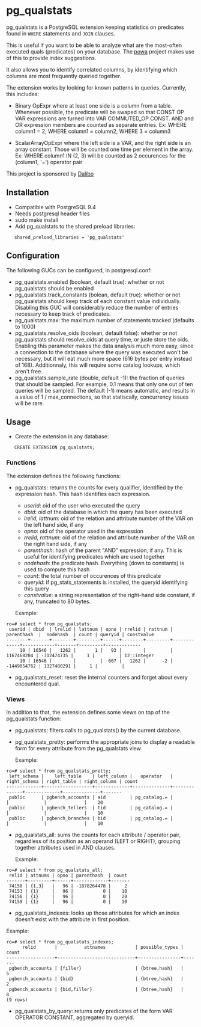 pg_qualstats
============

pg_qualstats is a PostgreSQL extension keeping statistics on predicates found
in ```WHERE``` statements and ```JOIN``` clauses.

This is useful if you want to be able to analyze what are the most-often executed quals (predicates) on your database. The [powa](http://powa.readthedocs.io/) project makes use of this to provide index suggestions.

It also allows you to identify correlated columns, by identifying which columns are most frequently queried together.


The extension works by looking for known patterns in queries. Currently, this
includes:

 - Binary OpExpr where at least one side is a column from a table. Whenever
   possible, the predicate will be swaped so that CONST OP VAR expressions are
   turned into VAR COMMUTED_OP CONST.
   AND and OR expression members are counted as separate entries.
   Ex: WHERE column1 = 2, WHERE column1 = column2, WHERE 3 = column3

 - ScalarArrayOpExpr where the left side is a VAR, and the right side is an
   array constant. Those will be counted one time per element in the array.
   Ex: WHERE column1 IN (2, 3) will be counted as 2 occurences for the (column1,
   '=') operator pair

This project is sponsored by [Dalibo](http://dalibo.com)


Installation
------------

- Compatible with PostgreSQL 9.4
- Needs postgresql header files
- sudo make install
- Add pg_qualstats to the shared preload libraries:

```
   shared_preload_libraries = 'pg_qualstats'
```

Configuration
-------------

The following GUCs can be configured, in postgresql.conf:

- pg_qualstats.enabled (boolean, default true): whether or not pg_qualstats should be enabled
- pg_qualstats.track_constants (bolean, default true): whether or not
  pg_qualstats should keep track of each constant value individually. Disabling
  this GUC will considerably reduce the number of entries necessary to keep
  track of predicates.
- pg_qualstats.max: the maximum number of statements tracked (defaults to 1000)
- pg_qualstats.resolve_oids (boolean, default false): whether or not
  pg_qualstats should resolve_oids at query time, or juste store the oids.
  Enabling this parameter makes the data analysis much more easy, since a
  connection to the database where the query was executed won't be necessary,
  but it will eat much more space (616 bytes per entry instead of 168).
  Additionnaly, this will require some catalog lookups, which aren't free.
- pg_qualstats.sample_rate (double, default -1): the fraction of queries that
  should be sampled. For example, 0.1 means that only one out of ten queries
  will be sampled. The default (-1) means automatic, and results in a value of 1
  / max_connections, so that statiscally, concurrency issues will be rare.

Usage
-----

- Create the extension in any database:

```
   CREATE EXTENSION pg_qualstats;
```

### Functions


The extension defines the following functions:

 - pg_qualstats: returns the counts for every qualifier, identified by the
   expression hash. This hash identifies each expression.
   - *userid*: oid of the user who executed the query
   - *dbid*: oid of the database in which the query has been executed
   - *lrelid*, *lattnum*: oid of the relation and attribute number of the VAR on
	 the left hand side, if any
   - *opno*: oid of the operator used in the expression
   - *rrelid*, *rattnum*: oid of the relation and attribute number of the VAR on
	 the right hand side, if any
   - *parenthash*: hash of the parent "AND" expression, if any. This is useful
	 for identifying predicates which are used together
   - *nodehash*: the predicate hash. Everything (down to constants) is
	 used to compute this hash
   - *count*: the total number of occurences of this predicate
   - *queryid*: if pg_stats_statements is installed, the queryid identifying
     this query
   - *constvalue*: a string representation of the right-hand side constant, if
     any, truncated to 80 bytes.

   Example:

```
ro=# select * from pg_qualstats;
 userid | dbid  | lrelid | lattnum | opno | rrelid | rattnum | parenthash  |  nodehash  | count | queryid | constvalue  
--------+-------+--------+---------+------+--------+---------+-------------+------------+-------+---------+-------------
     10 | 16546 |   1262 |       1 |   93 |        |         |  1167468204 | -312474735 |     1 |         | 12::integer
     10 | 16546 |        |         |  607 |   1262 |      -2 | -1449854762 | 1327480291 |     1 |         | 
```



 - pg_qualstats_reset: reset the internal counters and forget about every
   encountered qual.

### Views

In addition to that, the extension defines some views on top of the pg_qualstats
function:

  - pg_qualstats: filters calls to pg_qualstats() by the current database.

  - pg_qualstats_pretty: performs the appropriate joins to display a readable
    form for every attribute from the pg_qualstats view

    Example:
  
```
ro=# select * from pg_qualstats_pretty;
 left_schema |    left_table    | left_column |   operator   | right_schema | right_table | right_column | count 
-------------+------------------+-------------+--------------+--------------+-------------+--------------+-------
 public      | pgbench_accounts | aid         | pg_catalog.= |              |             |              |    20
 public      | pgbench_tellers  | tid         | pg_catalog.= |              |             |              |    10
 public      | pgbench_branches | bid         | pg_catalog.= |              |             |              |    10
```

  - pg_qualstats_all: sums the counts for each attribute / operator pair,
    regardless of its position as an operand (LEFT or RIGHT), grouping together
	attributes used in AND clauses.

    Example:
```
ro=# select * from pg_qualstats_all;
 relid | attnums | opno | parenthash  | count 
-------+---------+------+-------------+-------
 74150 | {1,3}   |   96 | -1878264478 |     2
 74153 | {1}     |   96 |           0 |    10
 74156 | {1}     |   96 |           0 |    20
 74159 | {1}     |   96 |           0 |    10
```

  - pg_qualstats_indexes: looks up those attributes for which an index doesn't
    exist with the attribute in first position.

  Example:
```
ro=# select * from pg_qualstats_indexes;
      relid       |          attnames           | possible_types | count 
------------------+-----------------------------+----------------+-------
 pgbench_accounts | {filler}                    | {btree,hash}   |     5
 pgbench_accounts | {bid}                       | {btree,hash}   |     2
 pgbench_accounts | {bid,filler}                | {btree,hash}   |     8
(9 rows)
```

  - pg_qualstats_by_query: returns only predicates of the form VAR OPERATOR
    CONSTANT, aggregated by queryid.
